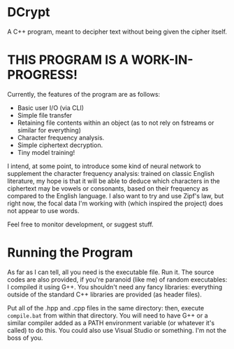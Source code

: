 # DCrypt
A C++ program, meant to decipher text without being given the cipher itself.

# THIS PROGRAM IS A WORK-IN-PROGRESS! #

Currently, the features of the program are as follows:
* Basic user I/O (via CLI)
* Simple file transfer
* Retaining file contents within an object (as to not rely on fstreams or similar for everything)
* Character frequency analysis.
* Simple ciphertext decryption.
* Tiny model training!

I intend, at some point, to introduce some kind of neural network to supplement the character frequency analysis: trained on classic English literature, my hope is that it will be able to deduce which characters in the ciphertext may be vowels or consonants, based on their frequency as compared to the English language. I also want to try and use Zipf's law, but right now, the focal data I'm working with (which inspired the project) does not appear to use words.

Feel free to monitor development, or suggest stuff.

# Running the Program #
As far as I can tell, all you need is the executable file. Run it. 
The source codes are also provided, if you're paranoid (like me) of random executables: I compiled it using G++.
You shouldn't need any fancy libraries: everything outside of the standard C++ libraries are provided (as header files).

Put all of the .hpp and .cpp files in the same directory: then, execute `compile.bat` from within that directory.
You will need to have G++ or a similar compiler added as a PATH environment variable (or whatever it's called) to do this.
You could also use Visual Studio or something. I'm not the boss of you.
